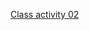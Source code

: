 [Class activity 02](https://ctihe-my.sharepoint.com/:b:/r/personal/garrickho_tutor_hkct_edu_hk/Documents/202209_03cit4057/lab/classactivity_02.00.pdf?csf=1&web=1&e=1vxNZj) 
